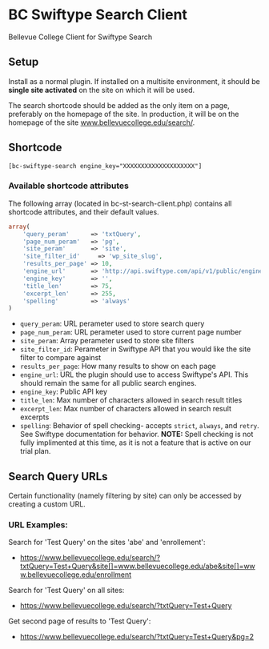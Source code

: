 # BC Swiftype Search Client
Bellevue College Client for Swiftype Search

## Setup
Install as a normal plugin. If installed on a multisite environment, it should be **single site activated** on the site on which it will be used.

The search shortcode should be added as the only item on a page, preferably on the homepage of the site. In production, it will be on the homepage of the site www.bellevuecollege.edu/search/.

## Shortcode
```
[bc-swiftype-search engine_key="XXXXXXXXXXXXXXXXXXXX"]
``` 
### Available shortcode attributes
The following array (located in bc-st-search-client.php) contains all shortcode attributes, and their default values.

```php
array(
	'query_peram'      => 'txtQuery',
	'page_num_peram'   => 'pg',
	'site_peram'       => 'site',
	'site_filter_id'     => 'wp_site_slug',
	'results_per_page' => 10,
	'engine_url'       => 'http://api.swiftype.com/api/v1/public/engines/search.json',
	'engine_key'       => '',
	'title_len'        => 75,
	'excerpt_len'      => 255,
	'spelling'         => 'always'
)

```

* `query_peram`: URL perameter used to store search query
* `page_num_peram`: URL perameter used to store current page number
* `site_peram`: Array perameter used to store site filters
* `site_filter_id`: Perameter in Swiftype API that you would like the site filter to compare against
* `results_per_page`: How many results to show on each page
* `engine_url`: URL the plugin should use to access Swiftype's API. This should remain the same for all public search engines.
* `engine_key`: Public API key
* `title_len`: Max number of characters allowed in search result titles
* `excerpt_len`: Max number of characters allowed in search result excerpts
* `spelling`: Behavior of spell checking- accepts `strict`, `always`, and `retry`. See Swiftype documentation for behavior. **NOTE:** Spell checking is not fully implimented at this time, as it is not a feature that is active on our trial plan.

## Search Query URLs
Certain functionality (namely filtering by site) can only be accessed by creating a custom URL. 

### URL Examples:

Search for 'Test Query' on the sites 'abe' and 'enrollement':
* https://www.bellevuecollege.edu/search/?txtQuery=Test+Query&site[]=www.bellevuecollege.edu/abe&site[]=www.bellevuecollege.edu/enrollment

Search for 'Test Query' on all sites:
* https://www.bellevuecollege.edu/search/?txtQuery=Test+Query

Get second page of results to 'Test Query':
* https://www.bellevuecollege.edu/search/?txtQuery=Test+Query&pg=2
